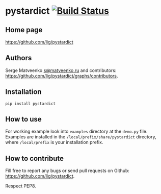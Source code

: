 pystardict [![Build Status](https://travis-ci.org/lig/pystardict.svg?branch=master)](https://travis-ci.org/lig/pystardict)
==========

Home page
---------

<https://github.com/lig/pystardict>

Authors
-------

Serge Matveenko <s@matveenko.ru> and contributors: <https://github.com/lig/pystardict/graphs/contributors>.

Installation
------------

```shell
pip install pystardict
```

How to use
----------

For working example look into `examples` directory at the `demo.py` file.
Examples are installed in the `/local/prefix/share/pystardict` directory, where
`/local/prefix` is your installation prefix.

How to contribute
-----------------

Fill free to report any bugs or send pull requests on Github: <https://github.com/lig/pystardict>.

Respect PEP8.
